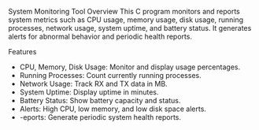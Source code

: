 System Monitoring Tool
Overview
This C program monitors and reports system metrics such as CPU usage, memory usage, disk usage, running processes, network usage, system uptime, and battery status. It generates alerts for abnormal behavior and periodic health reports.

Features
- CPU, Memory, Disk Usage: Monitor and display usage percentages.
- Running Processes: Count currently running processes.
- Network Usage: Track RX and TX data in MB.
- System Uptime: Display uptime in minutes.
- Battery Status: Show battery capacity and status.
- Alerts: High CPU, low memory, and low disk space alerts.
- -eports: Generate periodic system health reports.
